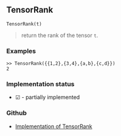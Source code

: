 ## TensorRank

```
TensorRank(t)
```

> return the rank of the tensor `t`.
	 

### Examples

```
>> TensorRank({{1,2},{3,4},{a,b},{c,d}})
2
```






### Implementation status

* &#x2611; - partially implemented

### Github

* [Implementation of TensorRank](https://github.com/axkr/symja_android_library/blob/master/symja_android_library/matheclipse-core/src/main/java/org/matheclipse/core/builtin/TensorFunctions.java#L970) 
